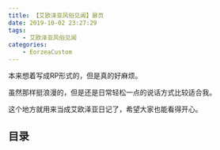 ```yaml
---
title: 【艾欧泽亚风俗见闻】扉页
date: 2019-10-02 23:27:29
tags:
    - 艾欧泽亚风俗见闻
categories:
    - EorzeaCustom
---
```


本来想着写成RP形式的，但是真的好麻烦。

虽然那样挺浪漫的，但是还是日常轻松一点的说话方式比较适合我。

这个地方就用来当成艾欧泽亚日记了，希望大家也能看得开心。

<!-- more -->
## 目录